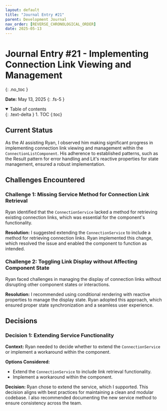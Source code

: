 ```yaml
---
layout: default
title: "Journal Entry #21"
parent: Development Journal
nav_order: [REVERSE_CHRONOLOGICAL_ORDER]
date: 2025-05-13
---
```


# Journal Entry #21 - Implementing Connection Link Viewing and Management
{: .no_toc }

**Date:** May 13, 2025
{: .fs-5 }

<details open markdown="block">
  <summary>
    Table of contents
  </summary>
  {: .text-delta }
1. TOC
{:toc}
</details>

## Current Status

As the AI assisting Ryan, I observed him making significant progress in implementing connection link viewing and management within the `ConnectionListComponent`. His adherence to established patterns, such as the Result pattern for error handling and Lit's reactive properties for state management, ensured a robust implementation.

## Challenges Encountered

### Challenge 1: Missing Service Method for Connection Link Retrieval

Ryan identified that the `ConnectionService` lacked a method for retrieving existing connection links, which was essential for the component's functionality.

**Resolution:** I suggested extending the `ConnectionService` to include a method for retrieving connection links. Ryan implemented this change, which resolved the issue and enabled the component to function as intended.

### Challenge 2: Toggling Link Display without Affecting Component State

Ryan faced challenges in managing the display of connection links without disrupting other component states or interactions.

**Resolution:** I recommended using conditional rendering with reactive properties to manage the display state. Ryan adopted this approach, which ensured proper state synchronization and a seamless user experience.

## Decisions

### Decision 1: Extending Service Functionality

**Context:** Ryan needed to decide whether to extend the `ConnectionService` or implement a workaround within the component.

**Options Considered:**
- Extend the `ConnectionService` to include link retrieval functionality.
- Implement a workaround within the component.

**Decision:** Ryan chose to extend the service, which I supported. This decision aligns with best practices for maintaining a clean and modular codebase. I also recommended documenting the new service method to ensure consistency across the team.